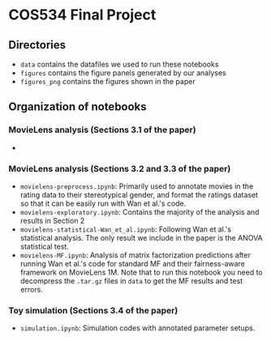 # COS534 Final Project 

## Directories
- `data` contains the datafiles we used to run these notebooks
- `figures` contains the figure panels generated by our analyses
- `figures_png` contains the figures shown in the paper

## Organization of notebooks

### MovieLens analysis (Sections 3.1 of the paper)
- 

### MovieLens analysis (Sections 3.2 and 3.3 of the paper)
- `movielens-preprocess.ipynb`: Primarily used to annotate movies in the rating data to their stereotypical gender, and format the ratings dataset so that it can be easily run with Wan et al.'s code.
- `movielens-exploratory.ipynb`: Contains the majority of the analysis and results in Section 2 
- `movielens-statistical-Wan_et_al.ipynb`: Following Wan et al.'s statistical analysis. The only result we include in the paper is the ANOVA statistical test.
- `movielens-MF.ipynb`: Analysis of matrix factorization predictions after running Wan et al.'s code for standard MF and their fairness-aware framework on MovieLens 1M. Note that to run this notebook you need to decompress the `.tar.gz` files in `data` to get the MF results and test errors. 

### Toy simulation (Sections 3.4 of the paper)
- `simulation.ipynb`: Simulation codes with annotated parameter setups.
